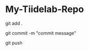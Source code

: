 # My-Tiidelab-Repo
<!-- git command for staging a change -->
git add .

<!-- gig command for committing a change -->
git commit -m "commit message"

<!-- git command for push a change -->
git push